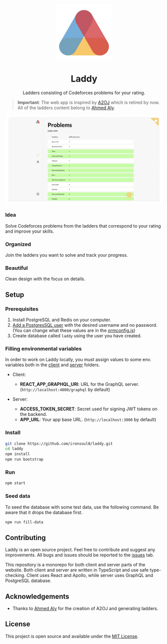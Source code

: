<p align="center">
  <a href="http://laddy.app">
    <img width="180" src="./assets/logo.png">
  </a>
</p>

<h1 align="center">Laddy</h1>

<p align="center">Ladders consisting of Codeforces problems for your rating.</p>

> **Important**: The web app is inspired by [A2OJ](https://www.a2oj.com/) which is retired by now. All of the ladders content belong to [Ahmed Aly](https://codeforces.com/profile/ahmed_aly).

![Screenshot](./assets/screenshot.png)

### Idea

Solve Codeforces problems from the ladders that correspond to your rating and improve your skills.

### Organized

Join the ladders you want to solve and track your progress.

### Beautiful

Clean design with the focus on details.

## Setup

### Prerequisites

1. Install PostgreSQL and Redis on your computer.
2. [Add a PostgresSQL user](https://medium.com/coding-blocks/creating-user-database-and-adding-access-on-postgresql-8bfcd2f4a91e) with the desired username and no password. (You can change what these values are in the [ormconfig.js](https://github.com/ironsoul0/laddy/blob/master/ormconfig.js))
3. Create database called `laddy` using the user you have created.

### Filling environmental variables

In order to work on Laddy locally, you must assign values to some env. variables both in the [client](https://github.com/ironsoul0/laddy/tree/master/packages/client) and [server](https://github.com/ironsoul0/laddy/tree/master/packages/server) folders.

- Client:
  - **REACT_APP_GRAPHQL_URI**: URL for the GraphQL server. (`http://localhost:4000/graphql` by default)

- Server:
  - **ACCESS_TOKEN_SECRET**: Secret used for signing JWT tokens on the backend.
  - **APP_URL**: Your app base URL. (`http://localhost:3000` by default)

### Install

```bash
git clone https://github.com/ironsoul0/laddy.git
cd laddy
npm install
npm run bootstrap
```

### Run

```bash
npm start
```

### Seed data

To seed the database with some test data, use the following command. Be aware that it drops the database first.

```bash
npm run fill-data
```

## Contributing

Laddy is an open source project. Feel free to contribute and suggest any improvements. All bugs and issues should be reported to the [issues](https://github.com/ironsoul0/laddy/issues) tab.

This repository is a monorepo for both client and server parts of the website. Both client and server are written in TypeScript and use safe type-checking. Client uses React and Apollo, while server uses GraphQL and PostgreSQL database.

## Acknowledgements

- Thanks to [Ahmed Aly](https://codeforces.com/profile/ahmed_aly) for the creation of A2OJ and generating ladders.

## License

This project is open source and available under the [MIT License](LICENSE).

